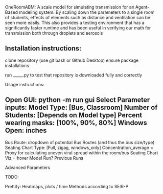 OneRoomABM: A scale model for simulating transmission for an Agent-Based modeling system.
By scaling down the parameters to a single room of students, effects of elements such as distance and ventilation can be seen more easily. This also provides a testing environment that has a significantly faster runtime and has been useful in verifying our math for transmission both through droplets and aerosols

Installation instructions:
---

clone repository (use git bash or Github Desktop)
ensure package installations

run _____.py to test that repository is downloaded fully and correctly


Usage instructions:

Open GUI: python -m run gui
Select Parameter inputs:
Model Type: [Bus, Classroom]
Number of Students: [Depends on Model type]
Percent wearing masks: [100%, 90%, 80%]
Windows Open: inches
---
Bus Route: dropdown of potential Bus Routes (and thus the bus size/type)
Seating Chart Type:
[Full, zigag, windows_only]
Concentration_average = Proxy for calculating uneven viral spread within the room/bus
Seating Chart Viz = hover
Model Run?
Previous Runs


Advanced Parameters



TODO:

Prettify: Heatmaps, plots / time
Methods according to SEIR-P
